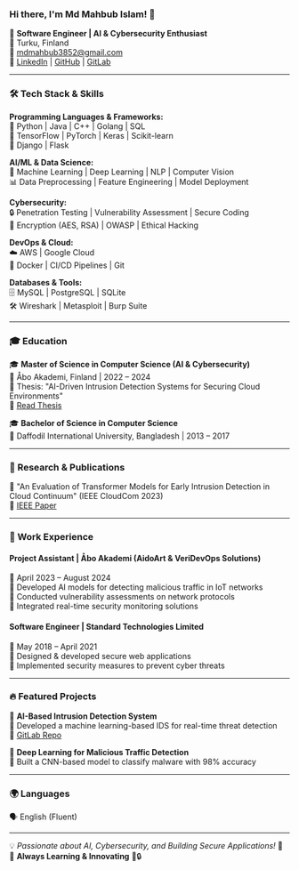 ### Hi there, I'm Md Mahbub Islam! 👋

🚀 **Software Engineer | AI & Cybersecurity Enthusiast**  
📍 Turku, Finland  
📧 mdmahbub3852@gmail.com  
🔗 [LinkedIn](https://www.linkedin.com/in/themahbub/) | [GitHub](https://github.com/mahbub2649) | [GitLab](https://gitlab.abo.fi/md.m.islam/)  

---

### 🛠️ Tech Stack & Skills

**Programming Languages & Frameworks:**  
🔹 Python | Java | C++ | Golang | SQL  
🔹 TensorFlow | PyTorch | Keras | Scikit-learn  
🔹 Django | Flask  

**AI/ML & Data Science:**  
🤖 Machine Learning | Deep Learning | NLP | Computer Vision  
📊 Data Preprocessing | Feature Engineering | Model Deployment  

**Cybersecurity:**  
🔒 Penetration Testing | Vulnerability Assessment | Secure Coding  
🔑 Encryption (AES, RSA) | OWASP | Ethical Hacking  

**DevOps & Cloud:**  
☁️ AWS | Google Cloud  
🐳 Docker | CI/CD Pipelines | Git  

**Databases & Tools:**  
🗄️ MySQL | PostgreSQL | SQLite  
🛠️ Wireshark | Metasploit | Burp Suite  

---

### 🎓 Education
🎓 **Master of Science in Computer Science (AI & Cybersecurity)**  
📍 Åbo Akademi, Finland | 2022 – 2024  
📝 Thesis: "AI-Driven Intrusion Detection Systems for Securing Cloud Environments"  
🔗 [Read Thesis](https://urn.fi/URN:NBN:fi-fe2024092074069)  

🎓 **Bachelor of Science in Computer Science**  
📍 Daffodil International University, Bangladesh | 2013 – 2017  

---

### 🔬 Research & Publications
📄 "An Evaluation of Transformer Models for Early Intrusion Detection in Cloud Continuum" (IEEE CloudCom 2023)  
🔗 [IEEE Paper](https://ieeexplore.ieee.org/document/10475796/)  

---

### 💼 Work Experience

#### **Project Assistant | Åbo Akademi (AidoArt & VeriDevOps Solutions)**
📆 April 2023 – August 2024  
🔹 Developed AI models for detecting malicious traffic in IoT networks  
🔹 Conducted vulnerability assessments on network protocols  
🔹 Integrated real-time security monitoring solutions  

#### **Software Engineer | Standard Technologies Limited**
📆 May 2018 – April 2021  
🔹 Designed & developed secure web applications  
🔹 Implemented security measures to prevent cyber threats  

---

### 🔥 Featured Projects

🔹 **AI-Based Intrusion Detection System**  
🚀 Developed a machine learning-based IDS for real-time threat detection  
🔗 [GitLab Repo](https://gitlab.abo.fi/md.m.islam/early-spade)  

🔹 **Deep Learning for Malicious Traffic Detection**  
📌 Built a CNN-based model to classify malware with 98% accuracy  

---

### 🌍 Languages
🗣️ English (Fluent)  

---

💡 *Passionate about AI, Cybersecurity, and Building Secure Applications!* 🚀  
🌱 **Always Learning & Innovating** 🤖🔒
